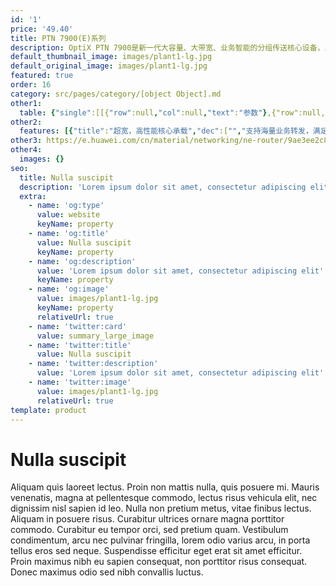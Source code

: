```yaml
---
id: '1'
price: '49.40'
title: PTN 7900(E)系列
description: OptiX PTN 7900是新一代大容量、大带宽、业务智能的分组传送核心设备，业界首款基于SDN的PTN产品，支持40GE/50GE/100GE/400GE大端口，业务智能，流量可视、质量可评、容量可预测，采用全新SDN架构，有效支撑企业长期演进和多业务承载。
default_thumbnail_image: images/plant1-lg.jpg
default_original_image: images/plant1-lg.jpg
featured: true
order: 16
category: src/pages/category/[object Object].md
other1: 
  table: {"single":[[{"row":null,"col":null,"text":"参数"},{"row":null,"col":null,"text":"PTN 7900E-12"},{"row":null,"col":null,"text":"PTN 7900E-24"},{"row":null,"col":null,"text":"PTN 7900E-32"}],[{"row":null,"col":null,"text":"交换容量"},{"row":null,"col":null,"text":"9.6T bit/s"},{"row":null,"col":null,"text":"19.2T bit/s"},{"row":null,"col":null,"text":"25.6T bit/s"}],[{"row":null,"col":null,"text":"槽位"},{"row":null,"col":null,"text":"12个处理板, 2个交叉板, 2个主控板, 2个电源板, 2个风扇板"},{"row":null,"col":null,"text":"24个处理板, 2个交叉板, 2个主控板, 8个电源板, 4个风扇板"},{"row":null,"col":null,"text":"32个处理板, 7个交叉板, 2个主控板, 10个电源板, 1个EMI滤波接口板, 4个风扇板"}],[{"row":null,"col":null,"text":"整机接入能力"},{"row":null,"col":null,"text":"200GE optical: 24\n100GE optical: 96\n50GE optical: 96\n40GE optical: 24\n25GE optical: 288\n10GE optical: 288\nGE optical: 288\nGE electrical: 24\nFE optical: 24\nE1: 126"},{"row":null,"col":null,"text":"200GE optical: 48\n100GE optical: 192\n50GE optical: 192\n40GE optical: 48\n25GE optical: 384\n10GE optical: 576\nGE optical: 576\nGE electrical: 48\nFE optiocal: 576\nFE electrical: 48\nE1: 252"},{"row":null,"col":null,"text":"200GE optical: 64\n100GE optical: 256\n50GE optical: 256\n40GE optical: 64\n25GE optical: 512\n10GE optical: 768\nGE optical: 768\nGE electrical: 48\nFE optical: 768\nFE electrical: 48\nE1: 252"}],[{"row":null,"col":null,"text":"子架尺寸(W×D×H)"},{"row":null,"col":null,"text":"496mm × 310mm × 697.2mm (15U)"},{"row":null,"col":null,"text":"496mm × 310mm × 1385mm (31U)"},{"row":null,"col":null,"text":"496mm × 310mm × 1900mm (42U)"}],[{"row":null,"col":null,"text":"重量(空配)"},{"row":null,"col":null,"text":"45kg"},{"row":null,"col":null,"text":"95 kg"},{"row":null,"col":null,"text":"118 kg"}],[{"row":null,"col":null,"text":"工作电压（V）"},{"row":null,"col":null,"text":"-48V DC：-40V～-57.6V\n-60V DC：-48V～-72V"},{"row":null,"col":null,"text":"-48V DC：-40V～-57.6V\n-60V DC：-48V～-72V"},{"row":null,"col":null,"text":"-48V DC：-40V～-57.6V\n-60V DC：-48V～-72V"}],[{"row":null,"col":null,"text":"标准功耗"},{"row":null,"col":null,"text":"1666W"},{"row":null,"col":null,"text":"2139W"},{"row":null,"col":null,"text":"3324W"}],[{"row":null,"col":null,"text":"环境要求"},{"row":null,"col":null,"text":"长期工作温度: –5ºC (23ºF) to 50ºC (122ºF); 存储温度: –40ºC (–40ºF) to 70ºC (158ºF); 相对湿度: 5% to 100% ; 长期工作海拔高度 ≤ 4,000m；储存海拔高度 ＜ 5000 m\n"},{"row":null,"col":null,"text":"长期工作温度: –5ºC (23ºF) to 45ºC (113ºF); 存储温度: –40ºC (–40ºF) to 70ºC (158ºF); 相对湿度: 5%  to 100% ; 长期工作海拔高度 ≤ 4,000m；储存海拔高度 ＜ 5000 m"},{"row":null,"col":null,"text":"长期工作温度: –5ºC (23ºF) to 45ºC (113ºF); 存储温度: –40ºC (–40ºF) to 70ºC (158ºF); 长期工作环境相对湿度：5% to 95%；储存相对湿度: 5%  to 100%; 长期工作海拔高度 ≤ 4,000m；储存海拔高度 ＜ 5000 m"}],[{"row":null,"col":null,"text":"业务类型"},{"row":null,"col":"3","text":"E-Line, E-LAN, L3VPN, and CES"}],[{"row":null,"col":null,"text":"业务保护"},{"row":null,"col":"3","text":"LMSP, LAG, LSP APS, PW APS, ring network protection, IP/VPN FRR, and VRRP"}]]}
other2:
  features: [{"title":"超宽，高性能核心承载","dec":["","支持海量业务转发，满足核心节点容量需求；40GE/50GE/100GE/400GE超大带宽端口，给业务开放畅通无阻的道路；汇聚能力强，支持海量基站承载",""]},{"title":"超强转发处理，核心层自由调度","dec":["","强大路由能力，支持超大路由表；强大VPN能力，多业务承载，满足多种接口灵活调度需求",""]},{"title":"高可靠性，为核心网络保驾护航","dec":["","主控、交叉、电源、风扇冗余设计，提供设备级保护；支持环网、双归、VPN FRR、LSP APS等丰富的网络级保护，保障业务可靠转发；领先的Y.1731和MPLS-TP OAM，实现精细化业务的端到端监控",""]}]
other3: https://e.huawei.com/cn/material/networking/ne-router/9ae3ee2c80684644ad782cd268865612
other4:
  images: {}
seo:
  title: Nulla suscipit
  description: 'Lorem ipsum dolor sit amet, consectetur adipiscing elit'
  extra:
    - name: 'og:type'
      value: website
      keyName: property
    - name: 'og:title'
      value: Nulla suscipit
      keyName: property
    - name: 'og:description'
      value: 'Lorem ipsum dolor sit amet, consectetur adipiscing elit'
      keyName: property
    - name: 'og:image'
      value: images/plant1-lg.jpg
      keyName: property
      relativeUrl: true
    - name: 'twitter:card'
      value: summary_large_image
    - name: 'twitter:title'
      value: Nulla suscipit
    - name: 'twitter:description'
      value: 'Lorem ipsum dolor sit amet, consectetur adipiscing elit'
    - name: 'twitter:image'
      value: images/plant1-lg.jpg
      relativeUrl: true
template: product
---
```


# Nulla suscipit

Aliquam quis laoreet lectus. Proin non mattis nulla, quis posuere mi. Mauris venenatis, magna at pellentesque commodo, lectus risus vehicula elit, nec dignissim nisl sapien id leo. Nulla non pretium metus, vitae finibus lectus. Aliquam in posuere risus. Curabitur ultrices ornare magna porttitor commodo. Curabitur eu tempor orci, sed pretium quam. Vestibulum condimentum, arcu nec pulvinar fringilla, lorem odio varius arcu, in porta tellus eros sed neque. Suspendisse efficitur eget erat sit amet efficitur. Proin maximus nibh eu sapien consequat, non porttitor risus consequat. Donec maximus odio sed nibh convallis luctus.